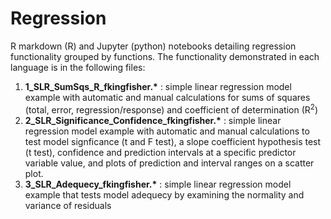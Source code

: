 # Regression

R markdown (R) and Jupyter (python) notebooks detailing regression functionality grouped by functions. The functionality demonstrated in each language is in the following files:

1. __1_SLR_SumSqs_R_fkingfisher.*__ : simple linear regression model example with automatic and manual calculations for sums of squares (total, error, regression/response) and coefficient of determination (R<sup>2</sup>)
2. __2_SLR_Significance_Confidence_fkingfisher.*__ : simple linear regression model example with automatic and manual calculations to test model signficance (t and F test), a slope coefficient hypothesis test (t test), confidence and prediction intervals at a specific predictor variable value, and plots of prediction and interval ranges on a scatter plot.
2. __3_SLR_Adequecy_fkingfisher.*__ : simple linear regression model example that tests model adequecy by examining the normality and variance of residuals
